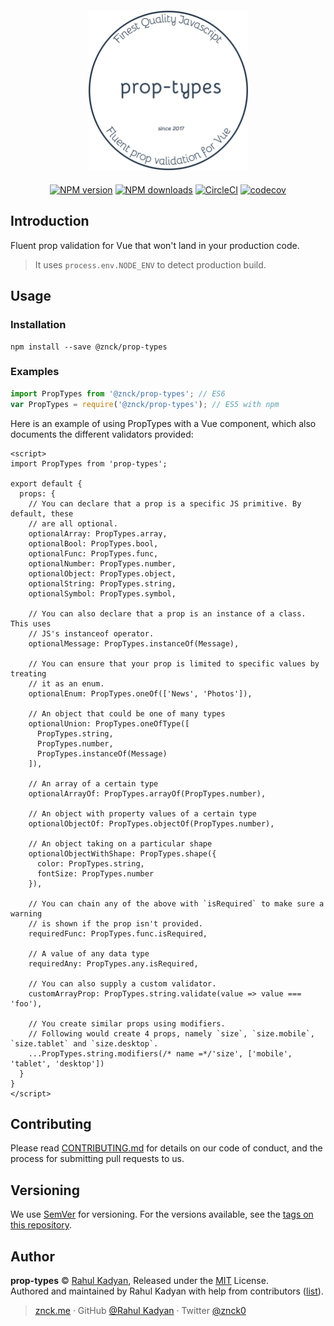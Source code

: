 
<div class="text-xs-center" align="center" style="margin: 20px">
  <img src="./docs/logo.png" height="255" alt="prop-types">
</div>

<div class="text-xs-center" align="center">

<!-- [![vue2](https://img.shields.io/badge/vue-2.x-brightgreen.svg)](https://vuejs.org/) -->
[![NPM version](https://img.shields.io/npm/v/@znck/prop-types.svg?style=flat)](https://npmjs.com/package/@znck/prop-types)
[![NPM downloads](https://img.shields.io/npm/dm/@znck/prop-types.svg?style=flat)](https://npmjs.com/package/@znck/prop-types)
[![CircleCI](https://circleci.com/gh/znck/prop-types/tree/master.svg?style=shield)](https://circleci.com/gh/znck/prop-types/tree/master)
[![codecov](https://codecov.io/gh/znck/prop-types/branch/master/graph/badge.svg)](https://codecov.io/gh/znck/prop-types)

</div>

## Introduction

Fluent prop validation for Vue that won't land in your production code.

> It uses `process.env.NODE_ENV` to detect production build.

## Usage

### Installation

```shell
npm install --save @znck/prop-types
```

### Examples

```js
import PropTypes from '@znck/prop-types'; // ES6
var PropTypes = require('@znck/prop-types'); // ES5 with npm
```

Here is an example of using PropTypes with a Vue component, which also
documents the different validators provided:

<!-- Example borrowed from facebook/prop-types -->

```vue
<script>
import PropTypes from 'prop-types';

export default {
  props: {
    // You can declare that a prop is a specific JS primitive. By default, these
    // are all optional.
    optionalArray: PropTypes.array,
    optionalBool: PropTypes.bool,
    optionalFunc: PropTypes.func,
    optionalNumber: PropTypes.number,
    optionalObject: PropTypes.object,
    optionalString: PropTypes.string,
    optionalSymbol: PropTypes.symbol,

    // You can also declare that a prop is an instance of a class. This uses
    // JS's instanceof operator.
    optionalMessage: PropTypes.instanceOf(Message),

    // You can ensure that your prop is limited to specific values by treating
    // it as an enum.
    optionalEnum: PropTypes.oneOf(['News', 'Photos']),

    // An object that could be one of many types
    optionalUnion: PropTypes.oneOfType([
      PropTypes.string,
      PropTypes.number,
      PropTypes.instanceOf(Message)
    ]),

    // An array of a certain type
    optionalArrayOf: PropTypes.arrayOf(PropTypes.number),

    // An object with property values of a certain type
    optionalObjectOf: PropTypes.objectOf(PropTypes.number),

    // An object taking on a particular shape
    optionalObjectWithShape: PropTypes.shape({
      color: PropTypes.string,
      fontSize: PropTypes.number
    }),

    // You can chain any of the above with `isRequired` to make sure a warning
    // is shown if the prop isn't provided.
    requiredFunc: PropTypes.func.isRequired,

    // A value of any data type
    requiredAny: PropTypes.any.isRequired,

    // You can also supply a custom validator.
    customArrayProp: PropTypes.string.validate(value => value === 'foo'),

    // You create similar props using modifiers.
    // Following would create 4 props, namely `size`, `size.mobile`, `size.tablet` and `size.desktop`.
    ...PropTypes.string.modifiers(/* name =*/'size', ['mobile', 'tablet', 'desktop'])
  }
}
</script>
```

## Contributing

Please read [CONTRIBUTING.md](CONTRIBUTING.md) for details on our code of conduct, and the process for submitting pull requests to us.

## Versioning

We use [SemVer](http://semver.org/) for versioning. For the versions available, see the [tags on this repository](https://github.com/znck/prop-types/releases).

## Author

**prop-types** © [Rahul Kadyan](https://github.com/znck), Released under the [MIT](./LICENSE) License.<br>
Authored and maintained by Rahul Kadyan with help from contributors ([list](https://github.com/znck/prop-types-temp/contributors)).

> [znck.me](https://znck.me) · GitHub [@Rahul Kadyan](https://github.com/znck) · Twitter [@znck0](https://twitter.com/@znck0)
